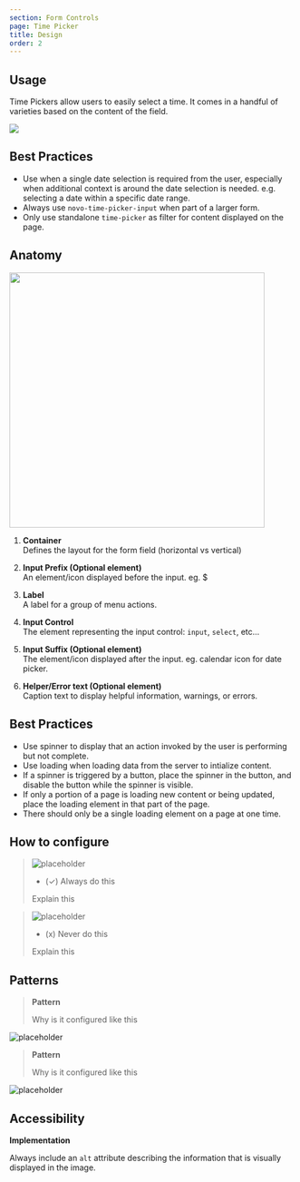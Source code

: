 ```yaml
---
section: Form Controls
page: Time Picker
title: Design
order: 2
---
```


## Usage

<novo-grid columns="2" align="start" gap="2rem">
<div>

Time Pickers allow users to easily select a time. It comes in a handful of varieties based on the content of the field.

</div>

<img src="https://via.placeholder.com/350x250"/>

</novo-grid>

## Best Practices

- Use when a single date selection is required from the user, especially when additional context is around the date selection is needed. e.g. selecting a date within a specific date range.
- Always use `novo-time-picker-input` when part of a larger form.
- Only use standalone `time-picker` as filter for content displayed on the page.

## Anatomy

<novo-grid columns="2" align="start" gap="2rem">

<img src="https://via.placeholder.com/350x250" width="450">

<div>

1. **Container**<br>
   Defines the layout for the form field (horizontal vs vertical)

1. **Input Prefix (Optional element)**<br>
   An element/icon displayed before the input. eg. \$

1. **Label**<br>
   A label for a group of menu actions.

1. **Input Control**<br>
   The element representing the input control: `input`, `select`, etc...

1. **Input Suffix (Optional element)**<br>
   The element/icon displayed after the input. eg. calendar icon for date picker.

1. **Helper/Error text (Optional element)**<br>
   Caption text to display helpful information, warnings, or errors.

</div>
</novo-grid>

## Best Practices

- Use spinner to display that an action invoked by the user is performing but not complete.
- Use loading when loading data from the server to intialize content.
- If a spinner is triggered by a button, place the spinner in the button, and disable the button while the spinner is visible.
- If only a portion of a page is loading new content or being updated, place the loading element in that part of the page.
- There should only be a single loading element on a page at one time.

## How to configure

<novo-grid columns="2" align="start" gap="2rem">

> ![placeholder](https://via.placeholder.com/350x250)
>
> - (✓) Always do this
>
> Explain this

> ![placeholder](https://via.placeholder.com/350x250)
>
> - (x) Never do this
>
> Explain this

</novo-grid>

## Patterns

<novo-grid columns="2" align="start" gap="2rem">

> **Pattern**
>
> Why is it configured like this

![placeholder](https://via.placeholder.com/350x250)

> **Pattern**
>
> Why is it configured like this

![placeholder](https://via.placeholder.com/350x250)

</novo-grid>

## Accessibility

**Implementation**

Always include an `alt` attribute describing the information that is visually displayed in the image.
